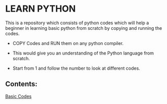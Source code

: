 # LEARN PYTHON

This is a repository which consists of python codes which will help a beginner in learning basic python from scratch by copying and running the codes.

- COPY Codes and RUN them on any python compiler.

- This would give you an understanding of the Python language from scratch.

- Start from 1 and follow the number to look at different codes.

## Contents:

[Basic Codes](https://github.com/ys2723/Learn_Python/blob/main/1--%3EBasic-Codes.py)
